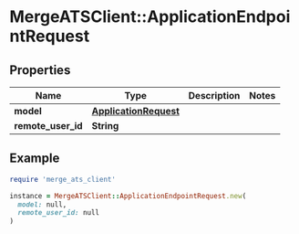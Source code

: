 # MergeATSClient::ApplicationEndpointRequest

## Properties

| Name | Type | Description | Notes |
| ---- | ---- | ----------- | ----- |
| **model** | [**ApplicationRequest**](ApplicationRequest.md) |  |  |
| **remote_user_id** | **String** |  |  |

## Example

```ruby
require 'merge_ats_client'

instance = MergeATSClient::ApplicationEndpointRequest.new(
  model: null,
  remote_user_id: null
)
```

